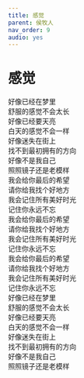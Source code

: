 ```yaml
---
title: 感觉
parent: 侯牧人
nav_order: 9
audio: yes
---
```


# 感觉

好像已经在梦里  
舒服的感觉不会太长  
好像已经要天亮  
白天的感觉不会一样  
好像迷失在街上  
找不到最初拥有的方向  
好像不是我自己  
照照镜子还是老模样  
我会给你最后的希望  
请你给我找个好地方  
我会记住所有美好时光  
记住你永远不忘  
我会给你最后的希望  
请你给我找个好地方  
我会记住所有美好时光  
记住你永远不忘  
我会给你最后的希望  
请你给我找个好地方  
我会记住所有美好时光  
记住你永远不忘  
好像已经在梦里  
舒服的感觉不会太长  
好像已经要天亮  
白天的感觉不会一样  
好像迷失在街上  
找不到最初拥有的方向  
好像不是我自己  
照照镜子还是老模样